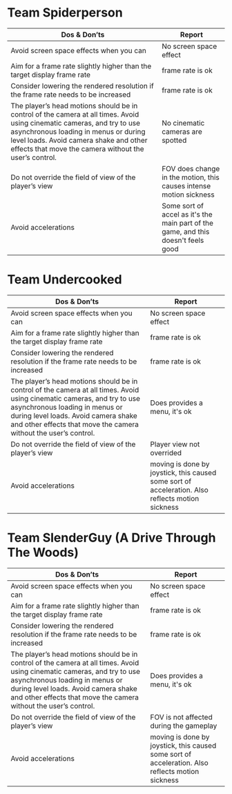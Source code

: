 # Team Spiderperson

| Dos & Don’ts                                                 | Report                                                       |
| ------------------------------------------------------------ | ------------------------------------------------------------ |
| Avoid screen space effects when you can                      | No screen space effect                                       |
| Aim for a frame rate slightly higher than the target display frame rate | frame rate is ok                                             |
| Consider lowering the rendered resolution if the frame rate needs to be increased | frame rate is ok                                             |
| The player’s head motions should be in control of the camera at all times. Avoid using cinematic cameras, and try to use asynchronous loading in menus or during level loads. Avoid camera shake and other effects that move the camera without the user’s control. | No cinematic cameras are spotted                             |
| Do not override the field of view of the player’s view       | FOV does change in the motion, this causes intense motion sickness |
| Avoid accelerations                                          | Some sort of accel as it's the main part of the game, and this doesn't feels good |

# Team Undercooked

| Dos & Don’ts                                                 | Report                                                       |
| ------------------------------------------------------------ | ------------------------------------------------------------ |
| Avoid screen space effects when you can                      | No screen space effect                                       |
| Aim for a frame rate slightly higher than the target display frame rate | frame rate is ok                                             |
| Consider lowering the rendered resolution if the frame rate needs to be increased | frame rate is ok                                             |
| The player’s head motions should be in control of the camera at all times. Avoid using cinematic cameras, and try to use asynchronous loading in menus or during level loads. Avoid camera shake and other effects that move the camera without the user’s control. | Does provides a menu, it's ok                                |
| Do not override the field of view of the player’s view       | Player view not overrided                                    |
| Avoid accelerations                                          | moving is done by joystick, this caused some sort of acceleration. Also reflects motion sickness |

# Team SlenderGuy (A Drive Through The Woods)

| Dos & Don’ts                                                 | Report                                                       |
| ------------------------------------------------------------ | ------------------------------------------------------------ |
| Avoid screen space effects when you can                      | No screen space effect                                       |
| Aim for a frame rate slightly higher than the target display frame rate | frame rate is ok                                             |
| Consider lowering the rendered resolution if the frame rate needs to be increased | frame rate is ok                                             |
| The player’s head motions should be in control of the camera at all times. Avoid using cinematic cameras, and try to use asynchronous loading in menus or during level loads. Avoid camera shake and other effects that move the camera without the user’s control. | Does provides a menu, it's ok                                |
| Do not override the field of view of the player’s view       | FOV is not affected during the gameplay                      |
| Avoid accelerations                                          | moving is done by joystick, this caused some sort of acceleration. Also reflects motion sickness |